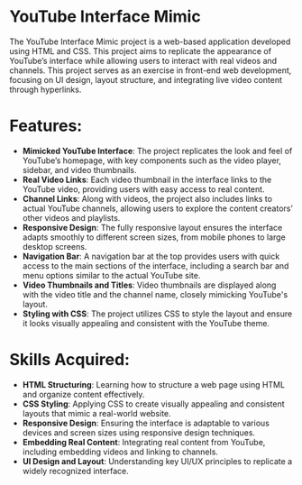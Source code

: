 # **YouTube Interface Mimic**
The YouTube Interface Mimic project is a web-based application developed using HTML and CSS. This project aims to replicate the appearance of YouTube’s interface while allowing users to interact with real videos and channels. This project serves as an exercise in front-end web development, focusing on UI design, layout structure, and integrating live video content through hyperlinks.

# **Features:**
- **Mimicked YouTube Interface**: The project replicates the look and feel of YouTube’s homepage, with key components such as the video player, sidebar, and video thumbnails.
- **Real Video Links**: Each video thumbnail in the interface links to the YouTube video, providing users with easy access to real content.
- **Channel Links**: Along with videos, the project also includes links to actual YouTube channels, allowing users to explore the content creators’ other videos and playlists.
- **Responsive Design**: The fully responsive layout ensures the interface adapts smoothly to different screen sizes, from mobile phones to large desktop screens.
- **Navigation Bar**: A navigation bar at the top provides users with quick access to the main sections of the interface, including a search bar and menu options similar to the actual YouTube site.
- **Video Thumbnails and Titles**: Video thumbnails are displayed along with the video title and the channel name, closely mimicking YouTube's layout.
- **Styling with CSS**: The project utilizes CSS to style the layout and ensure it looks visually appealing and consistent with the YouTube theme.

# **Skills Acquired:**
- **HTML Structuring**: Learning how to structure a web page using HTML and organize content effectively.
- **CSS Styling**: Applying CSS to create visually appealing and consistent layouts that mimic a real-world website.
- **Responsive Design**: Ensuring the interface is adaptable to various devices and screen sizes using responsive design techniques.
- **Embedding Real Content**: Integrating real content from YouTube, including embedding videos and linking to channels.
- **UI Design and Layout**: Understanding key UI/UX principles to replicate a widely recognized interface.
